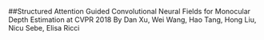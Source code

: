 ##Structured Attention Guided Convolutional Neural Fields for Monocular Depth Estimation at CVPR 2018
By Dan Xu, Wei Wang, Hao Tang, Hong Liu, Nicu Sebe, Elisa Ricci 